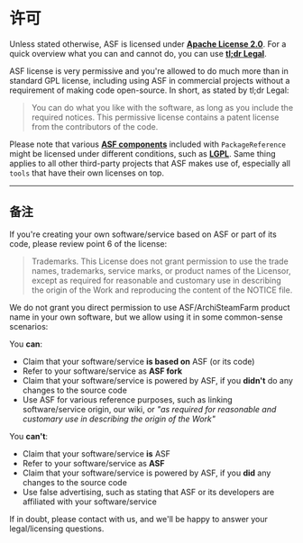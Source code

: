 # 许可

Unless stated otherwise, ASF is licensed under **[Apache License 2.0](https://raw.githubusercontent.com/JustArchiNET/ArchiSteamFarm/master/LICENSE-2.0.txt)**. For a quick overview what you can and cannot do, you can use **[tl;dr Legal](https://tldrlegal.com/license/apache-license-2.0-(apache-2.0))**.

ASF license is very permissive and you're allowed to do much more than in standard GPL license, including using ASF in commercial projects without a requirement of making code open-source. In short, as stated by tl;dr Legal:

> You can do what you like with the software, as long as you include the required notices. This permissive license contains a patent license from the contributors of the code.

Please note that various **[ASF components](https://github.com/JustArchiNET/ArchiSteamFarm/blob/master/ArchiSteamFarm/ArchiSteamFarm.csproj)** included with `PackageReference` might be licensed under different conditions, such as **[LGPL](https://tldrlegal.com/license/gnu-lesser-general-public-license-v3-(lgpl-3))**. Same thing applies to all other third-party projects that ASF makes use of, especially all `tools` that have their own licenses on top.

* * *

## 备注

If you're creating your own software/service based on ASF or part of its code, please review point 6 of the license:

> Trademarks. This License does not grant permission to use the trade names, trademarks, service marks, or product names of the Licensor, except as required for reasonable and customary use in describing the origin of the Work and reproducing the content of the NOTICE file.

We do not grant you direct permission to use ASF/ArchiSteamFarm product name in your own software, but we allow using it in some common-sense scenarios:

You **can**:

- Claim that your software/service **is based on** ASF (or its code)
- Refer to your software/service as **ASF fork**
- Claim that your software/service is powered by ASF, if you **didn't** do any changes to the source code
- Use ASF for various reference purposes, such as linking software/service origin, our wiki, or *"as required for reasonable and customary use in describing the origin of the Work"*

You **can't**:

- Claim that your software/service **is** ASF
- Refer to your software/service as **ASF**
- Claim that your software/service is powered by ASF, if you **did** any changes to the source code
- Use false advertising, such as stating that ASF or its developers are affiliated with your software/service

If in doubt, please contact with us, and we'll be happy to answer your legal/licensing questions.